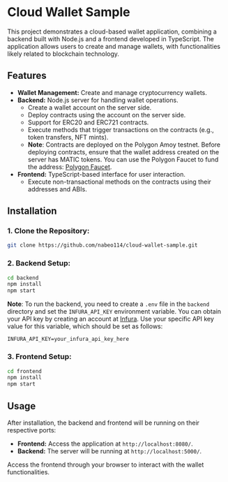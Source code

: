 # Cloud Wallet Sample

This project demonstrates a cloud-based wallet application, combining a backend built with Node.js and a frontend developed in TypeScript. The application allows users to create and manage wallets, with functionalities likely related to blockchain technology.

## Features

- **Wallet Management:** Create and manage cryptocurrency wallets.
- **Backend:** Node.js server for handling wallet operations.
  - Create a wallet account on the server side.
  - Deploy contracts using the account on the server side.
  - Support for ERC20 and ERC721 contracts.
  - Execute methods that trigger transactions on the contracts (e.g., token transfers, NFT mints).
  - **Note**: Contracts are deployed on the Polygon Amoy testnet. Before deploying contracts, ensure that the wallet address created on the server has MATIC tokens. You can use the Polygon Faucet to fund the address: [Polygon Faucet](https://faucet.polygon.technology/).
- **Frontend:** TypeScript-based interface for user interaction.
  - Execute non-transactional methods on the contracts using their addresses and ABIs.

## Installation

### 1. Clone the Repository:

```bash
git clone https://github.com/nabeo114/cloud-wallet-sample.git
```

### 2. Backend Setup:

```bash
cd backend
npm install
npm start
```

**Note**: To run the backend, you need to create a `.env` file in the `backend` directory and set the `INFURA_API_KEY` environment variable. You can obtain your API key by creating an account at [Infura](https://app.infura.io/). Use your specific API key value for this variable, which should be set as follows:

```plaintext
INFURA_API_KEY=your_infura_api_key_here
```

### 3. Frontend Setup:

```bash
cd frontend
npm install
npm start
```

## Usage

After installation, the backend and frontend will be running on their respective ports:
- **Frontend:** Access the application at `http://localhost:8080/`.
- **Backend:** The server will be running at `http://localhost:5000/`.

Access the frontend through your browser to interact with the wallet functionalities.
